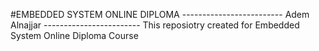 #EMBEDDED SYSTEM ONLINE DIPLOMA
------------------------- Adem Alnajjar ------------------------
This reposiotry created for Embedded System Online Diploma Course
